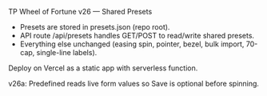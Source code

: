 TP Wheel of Fortune v26 — Shared Presets
- Presets are stored in presets.json (repo root).
- API route /api/presets handles GET/POST to read/write shared presets.
- Everything else unchanged (easing spin, pointer, bezel, bulk import, 70-cap, single-line labels).

Deploy on Vercel as a static app with serverless function.


v26a: Predefined reads live form values so Save is optional before spinning.